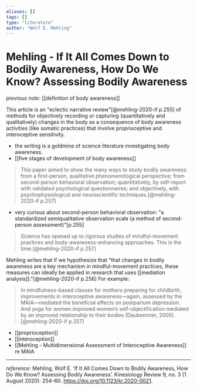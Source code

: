 ```yaml
---
aliases: []
tags: []
type: "literature"
author: "Wolf E. Mehling"
---
```


#  Mehling - If It All Comes Down to Bodily Awareness, How Do We Know? Assessing Bodily Awareness

_previous note:_ [[definition of body awareness]]

This article is an "eclectic narrative review"[@mehling-2020-if p.255] of methods for objectively recording or capturing (quantitatively and qualitatively) changes in the body as a consequence of body awareness activities (like somatic practices) that involve proprioceptive and interoceptive sensitivity.

- the writing is a goldmine of science literature investigating body awareness.
- [[five stages of development of body awareness]]


> This paper aimed to show the many ways to study bodily awareness: from a first-person, qualitative phenomenological perspective; from second-person behavioral observation; quantitatively, by self-report with validated psychological questionnaires; and objectively, with psychophysiological and neuroscientific techniques.[@mehling-2020-if p.257]

- very curious about second-person behavioral observation: "a standardized semiqualitative observation scale (a method of second-person assessment)"[p.255]

> Science has opened up to rigorous studies of mindful-movement practices and body-awareness-enhancing approaches. This is the time.[@mehling-2020-if p.257]

Mehling writes that if we hypothesize that "that changes in bodily awareness are a key mechanism in mindful-movement practices, these measures can ideally be applied in research that uses [[mediation analysis]]."[@mehling-2020-if p.256] For example:

> In mindfulness-based classes for mothers preparing for childbirth, improvements in interoceptive awareness—again, assessed by the MAIA—mediated the beneficial effects on postpartum depression. And yoga for women improved women’s self-objectification mediated by an improved relationship to their bodies (Daubenmier, 2005).[@mehling-2020-if p.257] 

- [[proprioception]]
- [[interoception]]
- [[Mehling - Multidimensional Assessment of Interoceptive Awareness]] re MAIA

---

_reference:_ Mehling, Wolf E. ‘If It All Comes Down to Bodily Awareness, How Do We Know? Assessing Bodily Awareness’. Kinesiology Review 9, no. 3 (1 August 2020): 254–60. https://doi.org/10.1123/kr.2020-0021.
